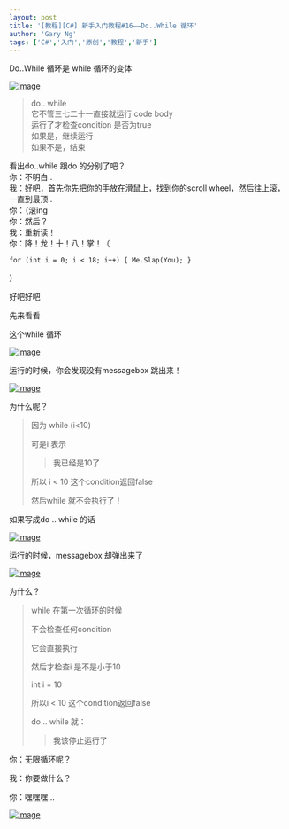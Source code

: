 ```yaml
---
layout: post
title: '[教程][C#] 新手入门教程#16——Do..While 循环'
author: 'Gary Ng'
tags: ['C#','入门','原创','教程','新手']
---
```


Do..While 循环是 while 循环的变体  

[![image](http://lh6.ggpht.com/--PP8vpXCqK0/UoyYlBjZdUI/AAAAAAAAGNs/5kzpzbmSNhs/image_thumb%25255B3%25255D.png?imgmax=800 "image")](http://lh6.ggpht.com/-yBopSkSM76E/UoyYkpufMwI/AAAAAAAAGNo/mNguPbc2j5c/s1600-h/image%25255B11%25255D.png)  

> do.. while  
>  它不管三七二十一直接就运行 code body  
>  运行了才检查condition 是否为true  
>  如果是，继续运行  
>  如果不是，结束

看出do..while 跟do 的分别了吧？  
 你：不明白..  
 我：好吧，首先你先把你的手放在滑鼠上，找到你的scroll
wheel，然后往上滚，一直到最顶..  
 你：（滚ing  
 你：然后？  
 我：重新读！  
 你：降！龙！十！八！掌！（  

```
for (int i = 0; i < 18; i++) { Me.Slap(You); }
```

  
 ）  
  
 好吧好吧  
  
 先来看看  
  
 这个while 循环  
  

[![image](http://lh3.ggpht.com/-q1kDRwh_T08/UoyYmac502I/AAAAAAAAGOA/u2t_W_X77ZI/image_thumb%25255B1%25255D.png?imgmax=800 "image")](http://lh4.ggpht.com/-Iatonm0mP38/UoyYllodsgI/AAAAAAAAGN4/jckagfN_8rA/s1600-h/image%25255B5%25255D.png)  
  
 运行的时候，你会发现没有messagebox 跳出来！  
  

[![image](http://lh5.ggpht.com/-sAQXBHJy4p4/UoyYnhpqrFI/AAAAAAAAGOQ/-GDt-A837-0/image_thumb%25255B2%25255D.png?imgmax=800 "image")](http://lh4.ggpht.com/-YHwZqM16gB4/UoyYnEvTXvI/AAAAAAAAGOI/gv2c07Rr2Mo/s1600-h/image%25255B8%25255D.png)  
  
 为什么呢？  
  

>   
>  因为 while (i<10)  
>   
>  可是i 表示  
>   
>
> >   
> >  我已经是10了
>
>   
>  所以 i < 10 这个condition返回false  
>   
>  然后while 就不会执行了！

  
 如果写成do .. while 的话  
  

[![image](http://lh5.ggpht.com/-qihFlfs3NCw/UoyYo_SdIhI/AAAAAAAAGOg/lGErVc13cLY/image_thumb%25255B6%25255D.png?imgmax=800 "image")](http://lh5.ggpht.com/-P5STs2Q8sik/UoyYoYpzRJI/AAAAAAAAGOU/dJeNOSNtE54/s1600-h/image%25255B20%25255D.png)  
  
 运行的时候，messagebox 却弹出来了  
  

[![image](http://lh3.ggpht.com/-QW08SfKvfek/UoyYqZHBgFI/AAAAAAAAGOw/YwRRJBZup7s/image_thumb%25255B5%25255D.png?imgmax=800 "image")](http://lh6.ggpht.com/-K5zQXoZVqNI/UoyYppJ_CiI/AAAAAAAAGOo/Oq-dfKLbNzA/s1600-h/image%25255B17%25255D.png)  
  
  
  
 为什么？  
  

>   
>  while 在第一次循环的时候  
>   
>  不会检查任何condition  
>   
>  它会直接执行  
>   
>  然后才检查i 是不是小于10  
>   
>  int i = 10  
>   
>  所以i < 10 这个condition返回false  
>   
>  do .. while 就：  
>   
>
> > 我该停止运行了

  
 你：无限循环呢？  
  
 我：你要做什么？  
  
 你：嘿嘿嘿…  
  

[![image](http://lh6.ggpht.com/---r_92HXtfU/UoyYrigv7yI/AAAAAAAAGPA/N4eUOnBycas/image_thumb%25255B7%25255D.png?imgmax=800 "image")](http://lh6.ggpht.com/-VzPczZjnCi4/UoyYrBF1exI/AAAAAAAAGO0/xr-y9BcxfOg/s1600-h/image%25255B23%25255D.png)

